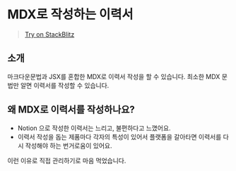 # MDX로 작성하는 이력서

> [Try on StackBlitz](https://stackblitz.com/github/totuworld/mdx-resume)

## 소개
마크다운문법과 JSX를 혼합한 MDX로 이력서 작성을 할 수 있습니다.
최소한 MDX 문법만 알면 이력서를 작성할 수 있습니다.


## 왜 MDX로 이력서를 작성하나요?
* Notion 으로 작성한 이력서는 느리고, 불편하다고 느꼈어요.
* 이력서 작성을 돕는 제품마다 각자의 특성이 있어서 플랫폼을 갈아타면 이력서를 다시 작성해야 하는 번거로움이 있어요.

이런 이유로 직접 관리하기로 마음 먹었습니다.